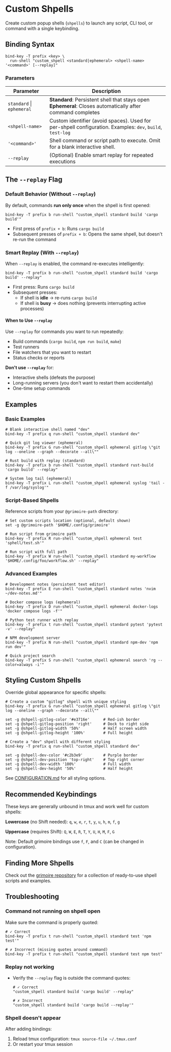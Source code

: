 # Custom Shpells

Create custom popup shells (`shpells`) to launch any script, CLI tool, or command with a single keybinding.

## Binding Syntax

```tmux
bind-key -T prefix <key> \
  run-shell "custom_shpell <standard|ephemeral> <shpell-name> '<command>' [--replay]"
```

### Parameters

| Parameter | Description |
|-----------|-------------|
| `standard` \| `ephemeral` | **Standard**: Persistent shell that stays open<br>**Ephemeral**: Closes automatically after command completes |
| `<shpell-name>` | Custom identifier (avoid spaces). Used for per-shpell configuration. Examples: `dev`, `build`, `test-log` |
| `'<command>'` | Shell command or script path to execute. Omit for a blank interactive shell. |
| `--replay` | (Optional) Enable smart replay for repeated executions |

## The `--replay` Flag

### Default Behavior (Without `--replay`)

By default, commands **run only once** when the shpell is first opened:

```tmux
bind-key -T prefix b run-shell "custom_shpell standard build 'cargo build'"
```

- First press of `prefix + b`: Runs `cargo build`
- Subsequent presses of `prefix + b`: Opens the same shpell, but doesn't re-run the command

### Smart Replay (With `--replay`)

When `--replay` is enabled, the command re-executes intelligently:

```tmux
bind-key -T prefix b run-shell "custom_shpell standard build 'cargo build' --replay"
```

- First press: Runs `cargo build`
- Subsequent presses:
  - If shell is **idle** → re-runs `cargo build`
  - If shell is **busy** → does nothing (prevents interrupting active processes)

#### When to Use `--replay`

Use `--replay` for commands you want to run repeatedly:

- Build commands (`cargo build`, `npm run build`, `make`)
- Test runners
- File watchers that you want to restart
- Status checks or reports

**Don't use `--replay`** for:

- Interactive shells (defeats the purpose)
- Long-running servers (you don't want to restart them accidentally)
- One-time setup commands

## Examples

### Basic Examples

```tmux
# Blank interactive shell named "dev"
bind-key -T prefix q run-shell "custom_shpell standard dev"

# Quick git log viewer (ephemeral)
bind-key -T prefix G run-shell "custom_shpell ephemeral gitlog \"git log --oneline --graph --decorate --all\""

# Rust build with replay (standard)
bind-key -T prefix b run-shell "custom_shpell standard rust-build 'cargo build' --replay"

# System log tail (ephemeral)
bind-key -T prefix L run-shell "custom_shpell ephemeral syslog 'tail -f /var/log/syslog'"
```

### Script-Based Shpells

Reference scripts from your `@grimoire-path` directory:

```tmux
# Set custom scripts location (optional, default shown)
set -g @grimoire-path '$HOME/.config/grimoire'

# Run script from grimoire path
bind-key -T prefix R run-shell "custom_shpell ephemeral test 'sphell/test.sh'"

# Run script with full path
bind-key -T prefix W run-shell "custom_shpell standard my-workflow '$HOME/.config/foo/workflow.sh' --replay"
```

### Advanced Examples

```tmux
# Development notes (persistent text editor)
bind-key -T prefix E run-shell "custom_shpell standard notes 'nvim ~/dev-notes.md'"

# Docker compose logs (ephemeral)
bind-key -T prefix D run-shell "custom_shpell ephemeral docker-logs 'docker compose logs -f'"

# Python test runner with replay
bind-key -T prefix t run-shell "custom_shpell standard pytest 'pytest -v' --replay"

# NPM development server
bind-key -T prefix N run-shell "custom_shpell standard npm-dev 'npm run dev'"

# Quick project search
bind-key -T prefix S run-shell "custom_shpell ephemeral search 'rg --color=always -i'"
```

## Styling Custom Shpells

Override global appearance for specific shpells:

```tmux
# Create a custom "gitlog" shpell with unique styling
bind-key -T prefix G run-shell "custom_shpell ephemeral gitlog \"git log --oneline --graph --decorate --all\""

set -g @shpell-gitlog-color '#e3716e'      # Red-ish border
set -g @shpell-gitlog-position 'right'     # Dock to right side
set -g @shpell-gitlog-width '50%'          # Half screen width
set -g @shpell-gitlog-height '100%'        # Full height

# Create a "dev" shpell with different styling
bind-key -T prefix q run-shell "custom_shpell standard dev"

set -g @shpell-dev-color '#c2b3e9'         # Purple border
set -g @shpell-dev-position 'top-right'    # Top right corner
set -g @shpell-dev-width '100%'            # Full width
set -g @shpell-dev-height '50%'            # Half height
```

See [CONFIGURATION.md](CONFIGURATION.md) for all styling options.

## Recommended Keybindings

These keys are generally unbound in tmux and work well for custom shpells:

**Lowercase** (no Shift needed): `q`, `w`, `e`, `r`, `t`, `y`, `u`, `h`, `m`, `f`, `g`

**Uppercase** (requires Shift): `Q`, `W`, `E`, `R`, `T`, `Y`, `U`, `H`, `M`, `F`, `G`

Note: Default grimoire bindings use `f`, `F`, and `C` (can be changed in configuration).

## Finding More Shpells

Check out the [grimoire repository](https://github.com/navahas/grimoire) for a collection of ready-to-use shpell scripts and examples.

## Troubleshooting

### Command not running on shpell open

Make sure the command is properly quoted:

```tmux
# ✓ Correct
bind-key -T prefix t run-shell "custom_shpell standard test 'npm test'"

# ✗ Incorrect (missing quotes around command)
bind-key -T prefix t run-shell "custom_shpell standard test npm test"
```

### Replay not working

- Verify the `--replay` flag is outside the command quotes:
  ```tmux
  # ✓ Correct
  "custom_shpell standard build 'cargo build' --replay"

  # ✗ Incorrect
  "custom_shpell standard build 'cargo build --replay'"
  ```

### Shpell doesn't appear

After adding bindings:
1. Reload tmux configuration: `tmux source-file ~/.tmux.conf`
2. Or restart your tmux session
